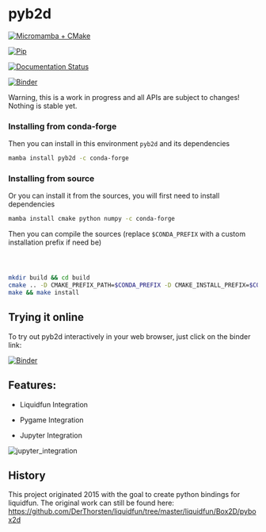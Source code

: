 # pyb2d


[![Micromamba + CMake](https://github.com/pyb2d/pyb2d/actions/workflows/main.yml/badge.svg)](https://github.com/pyb2d/pyb2d/actions/workflows/main.yml)

[![Pip](https://github.com/pyb2d/pyb2d/actions/workflows/pip.yml/badge.svg)](https://github.com/pyb2d/pyb2d/actions/workflows/pip.yml)

[![Documentation Status](https://readthedocs.org/projects/pyb2d/badge/?version=latest)](https://pyb2d.readthedocs.io/en/latest/?badge=latest)

[![Binder](https://mybinder.org/badge_logo.svg)](https://mybinder.org/v2/gh/pyb2d/pyb2d/main?urlpath=/lab/tree/examples/jupyter_integration.ipynb)


Warning, this is a work in progress and all APIs are subject to changes!
Nothing is stable yet.


### Installing from conda-forge

Then you can install in this environment `pyb2d` and its dependencies

```bash
mamba install pyb2d -c conda-forge
```

### Installing from source

Or you can install it from the sources, you will first need to install dependencies

```bash
mamba install cmake python numpy -c conda-forge
```

Then you can compile the sources (replace `$CONDA_PREFIX` with a custom installation
prefix if need be)

```bash



mkdir build && cd build
cmake .. -D CMAKE_PREFIX_PATH=$CONDA_PREFIX -D CMAKE_INSTALL_PREFIX=$CONDA_PREFIX -D CMAKE_INSTALL_LIBDIR=lib
make && make install
```

## Trying it online

To try out pyb2d interactively in your web browser, just click on the binder link:

[![Binder](docs/binder-logo.svg)](https://mybinder.org/v2/gh/pyb2d/pyb2d/main?urlpath=/lab/tree/examples/jupyter_integration.ipynb)



## Features:

* Liquidfun Integration

* Pygame Integration

* Jupyter Integration

![jupyter_integration](docs/img/jupyter_integration.gif)



## History

This project originated 2015 with the goal to create python bindings for liquidfun.
The original work can still be found here: https://github.com/DerThorsten/liquidfun/tree/master/liquidfun/Box2D/pybox2d

